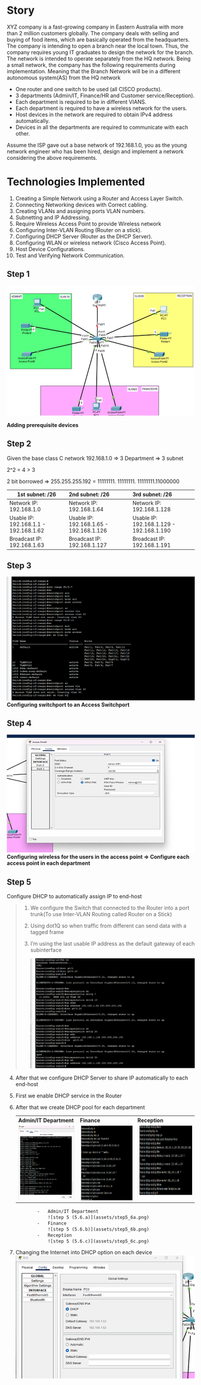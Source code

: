 # Story

XYZ company is a fast-growing company in Eastern Australia with more than 2 million customers globally. The company deals with selling and buying of food items, which are basically operated from the headquarters. The company is intending to open a branch near the local town. Thus, the company requires young IT graduates to design the network for the branch. The network is intended to operate separately from the HQ network. Being a small network, the company has the following requirements during implementation. Meaning that the Branch Network will be in a different autonomous system(AS) from the HQ network

-   One router and one switch to be used (all CISCO products).
-   3 departments (Admin/IT, Finance/HR and Customer service/Reception).
-   Each department is required to be in different VIANS.
-   Each department is required to have a wireless network for the users.
-   Host devices in the network are required to obtain IPv4 address automatically.
-   Devices in all the departments are required to communicate with each other.

Assume the ISP gave out a base network of 192.168.1.0, you as the young network engineer who has been hired, design and implement a network considering the above requirements.

# Technologies Implemented

1. Creating a Simple Network using a Router and Access Layer Switch.
2. Connecting Networking devices with Correct cabling.
3. Creating VLANs and assigning ports VLAN numbers.
4. Subnetting and IP Addressing.
5. Require Wireless Access Point to provide Wireless network
6. Configuring Inter-VLAN Routing (Router on a stick).
7. Configuring DHCP Server (Router as the DHCP Server).
8. Configuring WLAN or wireless network (Cisco Access Point).
9. Host Device Configurations.
10. Test and Verifying Network Communication.

## Step 1

![step 1](assets/step1.png)

**Adding prerequisite devices**

## Step 2

Given the base class C network 192.168.1.0 => 3 Department => 3 subnet

2^2 = 4 > 3

2 bit borrowed => 255.255.255.192 = 11111111. 11111111. 11111111.11000000

| 1st subnet: /26                       | 2nd subnet: /26                         | 3rd subnet: /26                          |
| ------------------------------------- | :-------------------------------------- | :--------------------------------------- |
| Network IP: 192.168.1.0               | Network IP: 192.168.1.64                | Network IP: 192.168.1.128                |
| Usable IP: 192.168.1.1 - 192.168.1.62 | Usable IP: 192.168.1.65 - 192.168.1.126 | Usable IP: 192.168.1.129 - 192.168.1.190 |
| Broadcast IP: 192.168.1.63            | Broadcast IP: 192.168.1.127             | Broadcast IP: 192.168.1.191              |

## Step 3

![step 3](assets/step3.png)
**Configuring switchport to an Access Switchport**

## Step 4

![step 4](assets/step4.png)
**Configuring wireless for the users in the access point => Configure each access point in each department**

## Step 5

Configure DHCP to automatically assign IP to end-host

> 1.  We configure the Switch that connected to the Router into a port trunk(To use Inter-VLAN Routing called Router on a Stick)
> <!-- TODO: PIC Step 5.1 -->
>
> 2.  Using dot1Q so when traffic from different can send data with a tagged frame
>
> 3.  I’m using the last usable IP address as the default gateway of each subinterface
>
>     ![step 5 (5.1-5.3)](assets/step5_1to3.png)

4.  After that we configure DHCP Server to share IP automatically to each end-host
5.  First we enable DHCP service in the Router
6.  After that we create DHCP pool for each department
       <table>
        <tr>
            <th>Admin/IT Department</th>
            <th>Finance</th>
            <th>Reception</th>
        </tr>
        <tr>
            <td>
                <img
                    src="/assets/step5_6a.png"
                    alt="step 5 (5.6.a)"
                    width="200"
                    height="200"
                />
            </td>
            <td>
                <img
                    src="/assets/step5_6b.png"
                    alt="step 5 (5.6.a)"
                    width="200"
                    height="200"
                />
            </td>
            <td>
                <img
                    src="/assets/step5_6c.png"
                    alt="step 5 (5.6.a)"
                    width="200"
                    height="200"
                />
            </td>
        </tr>
    </table>

                -   Admin/IT Department
                    ![step 5 (5.6.a)](assets/step5_6a.png)
                -   Finance
                    ![step 5 (5.6.b)](assets/step5_6b.png)
                -   Reception
                    ![step 5 (5.6.c)](assets/step5_6c.png)

7.  Changing the Internet into DHCP option on each device
    ![step 5 (5.7)](assets/step5_7.png)
